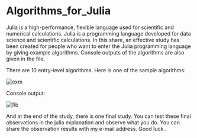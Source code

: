 # Algorithms_for_Julia

Julia is a high-performance, flexible language used for scientific and numerical calculations. Julia is a programming language developed for data science and scientific calculations. In this share, an effective study has been created for people who want to enter the Julia programming language by giving example algorithms. Console outputs of the algorithms are also given in the file.

There are 10 entry-level algorithms. Here is one of the sample algorithms:

![exm](https://github.com/onurkya7/Algorithms_for_Julia/assets/100594545/ffa2b251-2f6b-49c9-aad4-3e18ba927dd8)

Console output:

![fib](https://github.com/onurkya7/Algorithms_for_Julia/assets/100594545/87cdcd91-d535-4dec-8e08-79d2e77f3cff)

And at the end of the study, there is one final study. You can test these final observations in the julia explanation and observe what you do. You can share the observation results with my e-mail address.
Good luck..

